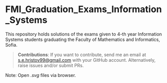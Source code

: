 # FMI_Graduation_Exams_Information_Systems

This repository holds solutions of the exams given to 4-th year Information Systems students graduating the Faculty of Mathematics and Informatics, Sofia.

> **Contributions**: If you want to contribute, send me an email at s.e.hristov99@gmail.com with your GitHub account. Alternatively, raise issues and/or submit PRs.

Note: Open *.svg* files via browser.
